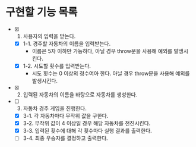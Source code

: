 # 구현할 기능 목록

- [x] 1. 사용자의 입력을 받는다.
  - [x] 1-1. 경주할 자동차의 이름을 입력받는다.
    - 이름은 5자 이하만 가능하다, 아닐 경우 throw문을 사용해 예외를 발생시킨다.
  - [x] 1-2. 시도할 횟수를 입력받는다.
    - 시도 횟수는 0 이상의 정수여아 한다. 아닐 경우 throw문을 사용해 예외를 발생시킨다.
- [x] 2. 입력된 자동차의 이름을 바탕으로 자동차를 생성한다.
- [ ] 3. 자동차 경주 게임을 진행한다.
  - [x] 3-1. 각 자동차마다 무작위 값을 구한다.
  - [x] 3-2. 무작위 값이 4 이상일 경우 해당 자동차를 전진시킨다.
  - [x] 3-3. 입력된 횟수에 대해 각 횟수마다 실행 결과를 출력한다.
  - [ ] 3-4. 최종 우승자를 결정하고 출력한다.
